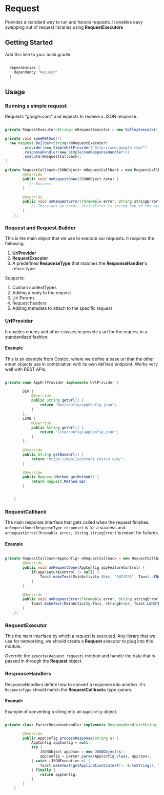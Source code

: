 # Request

Provides a standard way to run and handle requests. It enables easy swapping out of request libraries using **RequestExecutors** 


## Getting Started

Add this line to your build.gradle:

```groovy

  dependencies {
    dependency "Request"
  }

```

## Usage

### Running a simple request

Requests "google.com" and expects to receive a JSON response.

```java

private RequestExecutor<String> mRequestExecutor = new VolleyExecutor();

private void someMethod(){
  new Request.Builder<String>(mRequestExecutor)
        .provider(new SimpleUrlProvider("http://www.google.com/")
        .responseHandler(new SimpleJsonResponseHandler())
        .execute(mRequestCallback);
}

private RequestCallback<JSONObject> mRequestCallback = new RequestCallback<JSONObject>() {
        @Override
        public void onRequestDone(JSONObject data) {
           // Success
        }

        @Override
        public void onRequestError(Throwable error, String stringError) {
            // There was an error, stringError is string rep of the error
        }
    };

```

### Request and Request.Builder

This is the main object that we use to execute our requests. It requires the following:

1. **UrlProvider**
2. **RequestExecutor**
3. A predefined **ResponseType** that matches the **ResponseHandler**'s return type.

Supports:

1. Custom contentTypes
2. Adding a body to the request
3. Url Params
4. Request headers
5. Adding metadata to attach to the specific request


### UrlProvider
It enables enums and other classes to provide a url for the request in a standardized fashion.

#### Example

This is an example from Costco, where we define a base url that the other enum objects use in combination with its own defined endpoint. Works very well with REST APIs.

```java

private enum AppUrlProvider implements UrlProvider {

        DEV {
            @Override
            public String getUrl() {
                return "dev/config/appConfig.json";
            }
        },
        LIVE {
            @Override
            public String getUrl() {
                return "live/config/appConfig.json";
            }
        };

        @Override
        public String getBaseUrl() {
            return "https://mobilecontent.costco.com/";
        }

        @Override
        public Request.Method getMethod() {
            return Request.Method.GET;
        }


    }

```

### RequestCallback

The main response interface that gets called when the request finishes. ```onRequestDone(ResponseType response)``` is for a success and ```onRequestError(Throwable error, String stringError)``` is meant for failures. 

#### Example

```java

private RequestCallback<AppConfig> mRequestCallback = new RequestCallback<AppConfig>() {
        @Override
        public void onRequestDone(AppConfig appFeatureControl) {
            if(appFeatureControl != null) {
                Toast.makeText(MainActivity.this, "SUCCESS", Toast.LENGTH_SHORT).show();
            }
        }

        @Override
        public void onRequestError(Throwable error, String stringError) {
            Toast.makeText(MainActivity.this, stringError, Toast.LENGTH_SHORT).show();
        }
    };

```

### RequestExecutor

This the main interface by which a request is executed. Any library that we use for networking, we should create a **Request** executor to plug into this module.

Override the ```execute(Request request)``` method and handle the data that is passed in through the **Request** object.

### ResponseHandlers

ResponseHandlers define how to convert a response into another. It's ```ResponseType``` should match the **RequestCallback**s type-param. 

#### Example

Example of converting a string into an ```AppConfig``` object. 

```java

private class ParserResponseHandler implements ResponseHandler<String, AppConfig> {

        @Override
        public AppConfig processResponse(String s) {
            AppConfig appConfig = null;
            try {
                JSONObject appJson = new JSONObject(s);
                appConfig = parser.parse(AppConfig.class, appJson);
            } catch (JSONException e) {
                Toast.makeText(getApplicationContext(), e.toString(), Toast.LENGTH_SHORT).show();
            } finally {
                return appConfig;
            }
        }
    }

```